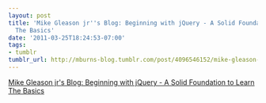 ```yaml
---
layout: post
title: 'Mike Gleason jr''s Blog: Beginning with jQuery - A Solid Foundation to Learn
  The Basics'
date: '2011-03-25T18:24:53-07:00'
tags:
- tumblr
tumblr_url: http://mburns-blog.tumblr.com/post/4096546152/mike-gleason-jrs-blog-beginning-with-jquery-a
---
```

<a href="http://blog.mikecouturier.com/2010/02/beginning-with-jquery-solid-foundation_22.html">Mike Gleason jr's Blog: Beginning with jQuery - A Solid Foundation to Learn The Basics</a>

